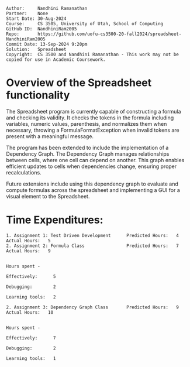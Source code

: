 ```
Author:     Nandhini Ramanathan
Partner:    None
Start Date: 30-Aug-2024
Course:     CS 3505, University of Utah, School of Computing
GitHub ID:  NandhiniRam2005
Repo:       https://github.com/uofu-cs3500-20-fall2024/spreadsheet-NandhiniRam2005
Commit Date: 13-Sep-2024 9:20pm
Solution:   Spreadsheet
Copyright:  CS 3500 and Nandhini Ramanathan - This work may not be copied for use in Academic Coursework.
```

# Overview of the Spreadsheet functionality

The Spreadsheet program is currently capable of constructing a formula and checking its validity.
It checks the tokens in the formula including variables, numeric values, parenthesis, and normalizes 
them when necessary, throwing a FormulaFormatException when invalid tokens are present with a meaningful message.

The program has been extended to include the implementation of a Dependency Graph. The Dependency Graph
manages relationships between cells, where one cell can depend on another. This graph enables efficient 
updates to cells when dependencies change, ensuring proper recalculations.

Future extensions include using this dependency graph to evaluate and compute formulas across the spreadsheet 
and implementing a GUI for a visual element to the Spreadsheet.

# Time Expenditures:

    1. Assignment 1: Test Driven Development      Predicted Hours:   4        Actual Hours:   5
    2. Assignment 2: Formula Class                Predicted Hours:   7        Actual Hours:   9

                                                                              Hours spent -
                                                                                Effectively:      5  
                                                                                Debugging:        2
                                                                                Learning tools:   2

    2. Assignment 3: Dependency Graph Class       Predicted Hours:   9        Actual Hours:   10

                                                                              Hours spent -
                                                                                Effectively:      7    
                                                                                Debugging:        2   
                                                                                Learning tools:   1
                                                             
                                                             

